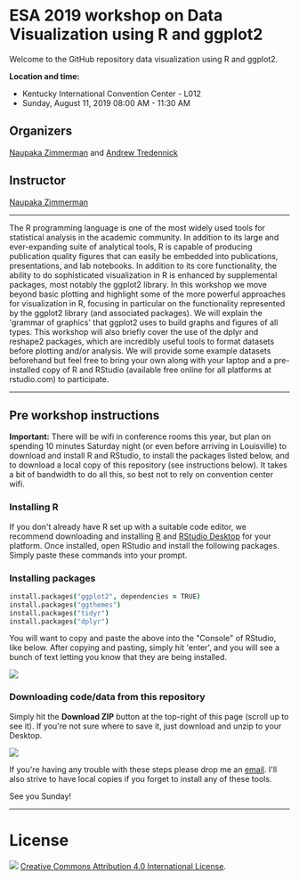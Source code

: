 # ESA 2019 workshop on Data Visualization using R and ggplot2

Welcome to the GitHub repository data visualization using R and ggplot2.

**Location and time:**

* Kentucky International Convention Center - L012
* Sunday, August 11, 2019  08:00 AM - 11:30 AM

## Organizers
[Naupaka Zimmerman](http://naupaka.net) and [Andrew Tredennick](http://atredennick.github.io/)

## Instructor
[Naupaka Zimmerman](http://naupaka.net)

---

The R programming language is one of the most widely used tools for statistical analysis in the academic community. In addition to its large and ever-expanding suite of analytical tools, R is capable of producing publication quality figures that can easily be embedded into publications, presentations, and lab notebooks. In addition to its core functionality, the ability to do sophisticated visualization in R is enhanced by supplemental packages, most notably the ggplot2 library. In this workshop we move beyond basic plotting and highlight some of the more powerful approaches for visualization in R, focusing in particular on the functionality represented by the ggplot2 library (and associated packages). We will explain the 'grammar of graphics' that ggplot2 uses to build graphs and figures of all types. This workshop will also briefly cover the use of the dplyr and reshape2 packages, which are incredibly useful tools to format datasets before plotting and/or analysis. We will provide some example datasets beforehand but feel free to bring your own along with your laptop and a pre-installed copy of R and RStudio (available free online for all platforms at rstudio.com) to participate.

---

## Pre workshop instructions

**Important:** There will be wifi in conference rooms this year, but plan on spending 10 minutes Saturday night (or even before arriving in Louisville) to download and install R and RStudio, to install the packages listed below, and to download a local copy of this repository (see instructions below). It takes a bit of bandwidth to do all this, so best not to rely on convention center wifi.

### Installing R
If you don't already have R set up with a suitable code editor, we recommend downloading and installing [R](http://cran.cnr.berkeley.edu) and [RStudio Desktop](http://www.rstudio.com/ide/download/) for your platform. Once installed, open RStudio and install the following packages. Simply paste these commands into your prompt.

### Installing packages

```coffee
install.packages("ggplot2", dependencies = TRUE)
install.packages("ggthemes")
install.packages("tidyr")
install.packages("dplyr")
```

You will want to copy and paste the above into the "Console" of RStudio, like below. After copying and pasting, simply hit 'enter', and you will see a bunch of text letting you know that they are being installed.

![](cp_code.png)

### Downloading code/data from this repository
Simply hit the **Download ZIP** button at the top-right of this page (scroll up to see it). If you're not sure where to save it, just download and unzip to your Desktop.

![](how_to_clone_new.png)

If you're having any trouble with these steps please drop me an [email](mailto:naupaka@gmail.com). I'll also strive to have local copies if you forget to install any of these tools.

See you Sunday!


---

# License

<img src = "https://camo.githubusercontent.com/c7d7c403c2033de4f006c37737555fb2a1f109f7/687474703a2f2f692e6372656174697665636f6d6d6f6e732e6f72672f6c2f62792f342e302f38307831352e706e67">  <a rel="license" href="http://creativecommons.org/licenses/by/4.0/deed.en_US">Creative Commons Attribution 4.0 International License</a>.
